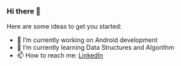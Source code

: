 ### Hi there 👋

<!--
**kavita121/kavita121** is a ✨ _special_ ✨ repository because its `README.md` (this file) appears on your GitHub profile.-->

Here are some ideas to get you started:

- 🔭 I’m currently working on Android development
- 🌱 I’m currently learning Data Structures and Algorithm
- 📫 How to reach me: [LinkedIn](https://www.linkedin.com/in/kavita121/)

